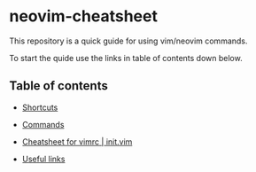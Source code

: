 # neovim-cheatsheet

This repository is a quick guide for using vim/neovim commands.

To start the quide use the links in table of contents down below.

## Table of contents

* [Shortcuts](./shortcut)

* [Commands](./command)

* [Cheatsheet for vimrc | init.vim](./init)

* [Useful links](./link)

